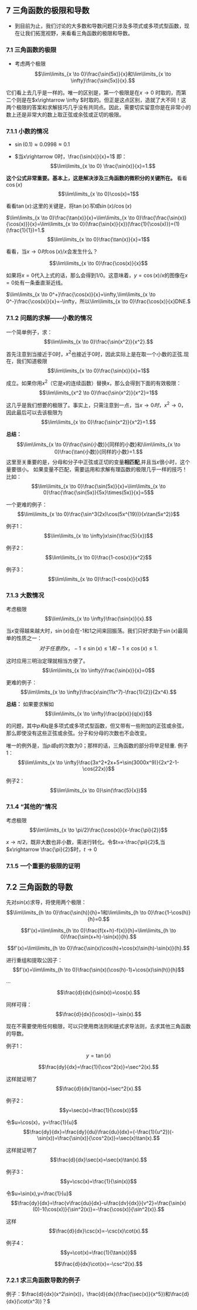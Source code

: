 ## 7 三角函数的极限和导数
- 到目前为止，我们讨论的大多数和导数问题只涉及多项式或多项式型函数，现在让我们拓宽视野，来看看三角函数的极限和导数。

### 7.1 三角函数的极限
- 考虑两个极限
$$\lim\limits_{x \to 0}\frac{\sin(5x)}{x}和\lim\limits_{x \to \infty}\frac{\sin(5x)}{x}.$$

它们看上去几乎是一样的。唯一的区别是，第一个极限是在$x\rightarrow 0$ 时取的，而第二个则是在$x\rightarrow \infty $时取的。但正是这点区别，造就了大不同！这两个极限的答案和求解技巧几乎没有共同点。因此，需要切实留意你是在非常小的数上还是非常大的数上取正弦或余弦或正切的极限。
### 7.1.1 小数的情况
- $\sin(0.1)\approx 0.0998 \approx 0.1$

- $当x\rightarrow 0时，\frac{\sin(x)}{x}=1$
即：
$$\lim\limits_{x \to 0} \frac{\sin(x)}{x}=1.$$

**这个公式非常重要。基本上，这是解决涉及三角函数的微积分的关键所在。**
看看$\cos(x)$
$$\lim\limits_{x \to 0}\cos(x)=1$$

看看$\tan(x)$:这里的关键是，将$\tan(x)写成\sin(x)/\cos(x)$

$\lim\limits_{x \to 0}\frac{\tan(x)}{x}=\lim\limits_{x \to 0}\frac{\frac{\sin(x)}{\cos(x)}}{x}=\lim\limits_{x \to 0}(\frac{\sin(x)}{x})(\frac{1}{\cos(x)})=(1)(\frac{1}{1})=1.$
$$\lim\limits_{x \to 0}\frac{\tan(x)}{x}=1$$

看看，当$x\rightarrow 0时 \cos(x)/x$会发生什么？

$$\lim\limits_{x \to 0}\frac{\cos(x)}{x}$$

如果将$x=0$代入上式的话，那么会得到1/0。这意味着，$y=\cos(x)/x$的图像在$x=0$处有一条垂直渐近线。

$\lim\limits_{x \to 0^+}\frac{\cos(x)}{x}=\infty,\lim\limits_{x \to 0^-}\frac{\cos(x)}{x}=-\infty，所以\lim\limits_{x \to 0}\frac{\cos(x)}{x}DNE.$
### 7.1.2 问题的求解——小数的情况
一个简单例子，求：
$$\lim\limits_{x \to 0}\frac{\sin(x^2)}{x^2}.$$

首先注意到当接近于0时，$x^2$也接近于0时，因此实际上是在取一个小数的正弦.现在，我们知道极限
$$\lim\limits_{x \to 0}\frac{\sin(x)}{x}=1$$

成立。如果你用$x^2$（它是x的连续函数）替换x，那么会得到下面的有效极限：
$$\lim\limits_{x^2 \to 0}\frac{\sin(x^2)}{x^2}=1$$

这几乎是我们想要的极限了。事实上，只需注意到一点，当$x\rightarrow 0时，x^2\rightarrow 0$，因此最后可以去该极限为
$$\lim\limits_{x \to 0}\frac{\sin(x^2)}{x^2}=1.$$

**总结：**
$$\lim\limits_{x \to 0}\frac{\sin(小数)}{同样的小数}和\lim\limits_{x \to 0}\frac{\tan(小数)}{同样的小数}=1.$$
这里至关重要的是，分母和分子中正弦或正切的变量**相匹配**,并且当$x$很小时，这个量要很小。
如果变量不匹配，需要运用和求解有理函数的极限几乎一样的技巧！比如：
$$\lim\limits_{x \to 0}\frac{\sin(5x)}{x}=\lim\limits_{x \to 0}\frac{\frac{\sin(5x)}{5x}\times(5x)}{x}=5$$

一个更难的例子：
$$\lim\limits_{x \to 0}\frac{\sin^3(2x)\cos(5x^{19})}{x\tan(5x^2)}$$

例子1：
$$\lim\limits_{x \to \infty}x\sin(\frac{5}{x})$$

例子2：
$$\lim\limits_{x \to 0}\frac{1-cos(x)}{x^2}$$

例子3：
$$\lim\limits_{x \to 0}\frac{1-cos(x)}{x}$$

### 7.1.3 大数情况
考虑极限
$$\lim\limits_{x \to \infty}\frac{\sin(x)}{x}.$$

当$x$变得越来越大时，$\sin(x)$会在-1和1之间来回振荡。我们只好求助于$\sin(x)$最简单的性质之一：
$$对于任意的x，-1 \leq \sin(x) \leq 1 和 -1 \leq\cos(x)\leq1.$$

这时应用三明治定理就相当方便了。
$$\lim\limits_{x \to \infty}\frac{\sin(x)}{x}=0$$

更难的例子：
$$\lim\limits_{x \to \infty}\frac{x\sin(11x^7)-\frac{1}{2}}{2x^4}.$$

**总结：**
如果要求解如
$$\lim\limits_{x \to \infty}\frac{p(x)}{q(x)}$$

的问题，其中$p和q$是多项式或多项式型函数，但又带有一些附加的正弦或余弦，那么即使没有这些正弦或余弦。分子和分母的次数也不会改变。

唯一的例外是，当$p或q$的次数为0；那样的话，三角函数的部分将举足轻重.
例子1：
$$\lim\limits_{x \to \infty}\frac{3x^2+2x+5+\sin(3000x^9)}{2x^2-1-\cos(22x)}$$

例子2：
$$\lim\limits_{x \to 0}\sin(\frac{5}{x})$$

### 7.1.4 “其他的”情况
考虑极限
$$\lim\limits_{x \to \pi/2}\frac{\cos(x)}{x-\frac{\pi}{2}}$$

$x \rightarrow \pi/2$，既非大数也非小数，需进行转化。令$t=x-\frac{\pi}{2}$,当$x\rightarrow \frac{\pi}{2}$时，$t \rightarrow 0$
### 7.1.5 一个重要的极限的证明
## 7.2 三角函数的导数
先对$sin(x)$求导，将使用两个极限：
$$\lim\limits_{h \to 0}\frac{\sin(h)}{h}=1和\lim\limits_{h \to 0}\frac{1-\cos(h)}{h}=0.$$

$$f'(x)=\lim\limits_{h \to 0}\frac{f(x+h)-f(x)}{h}=\lim\limits_{h \to 0}\frac{\sin(x+h)-\sin(x)}{h}.$$

$$f'(x)=\lim\limits_{h \to 0}\frac{\sin(x)\cos(h)+\cos(x)\sin(h)-\sin(x)}{h}.$$

进行重组和提取公因子：
$$f'(x)=\lim\limits_{h \to 0}\frac{\sin(x)(\cos(h)-1)+\cos(x)\sin(h)}{h}$$

$...$

$$\frac{d}{dx}(\sin(x))=\cos(x).$$

同样可得：
$$\frac{d}{dx}(\cos(x))=-\sin(x).$$

现在不需要使用任何极限，可以只使用商法则和链式求导法则，去求其他三角函数的导数。

例子1：
$$y=\tan(x)$$

$$\frac{dy}{dx}=\frac{1}{\cos^2(x)}=\sec^2(x).$$

这样就证明了
$$\frac{d}{dx}\tan(x)=\sec^2(x).$$

例子2：
$$y=\sec(x)=\frac{1}{\cos(x)}$$

令$u=\cos(x)，y=\frac{1}{u}$
$$\frac{dy}{dx}=\frac{dy}{du}\frac{du}{dx}=(-\frac{1}{u^2})(-\sin(x))=\frac{\sin(x)}{\cos^2(x)}=\sec(x)\tan(x).$$

这样就证明了
$$\frac{d}{dx}\sec(x)=\sec(x)\tan(x).$$

例子3：
$$y=\csc(x)=\frac{1}{\sin(x)}$$

令$u=\sin(x),y=\frac{1}{u}$
$$\frac{dy}{dx}=\frac{v\frac{du}{dx}-u\frac{dv}{dx}}{v^2}=\frac{\sin(x)(0)-1(\cos(x))}{\sin^2(x)}=-\frac{\cos(x)}{\sin^2(x)}.$$

这样
$$\frac{d}{dx}\csc(x)=-\csc(x)\cot(x).$$

例子4：
$$y=\cot(x)=\frac{1}{\tan(x)}$$

$$\frac{d}{dx}\cot(x)=-\csc^2(x).$$

### 7.2.1 求三角函数导数的例子
例子：$\frac{d}{dx}(x^2\sin(x))，\frac{d}{dx}(\frac{\sec(x)}{x^5})和\frac{d}{dx}(\cot(x^3))？$